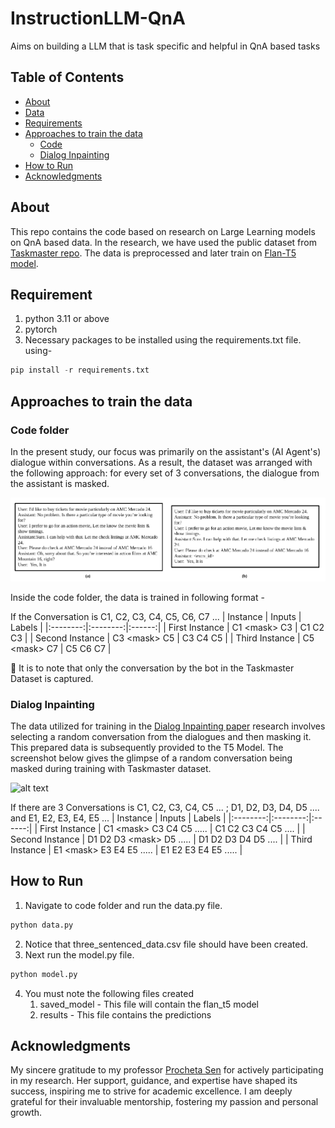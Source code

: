 # InstructionLLM-QnA
Aims on building a LLM that is task specific and helpful in QnA based tasks

## Table of Contents
- [About](#about)
- [Data](#data)
- [Requirements](#requirements)
- [Approaches to train the data](#approaches-to-train-the-data)
    - [Code](#code-folder)
    - [Dialog Inpainting](#dialog-inpainting)
- [How to Run](#how-to-run)
- [Acknowledgments](#acknowledgments)

## About
This repo contains the code based on research on Large Learning models on QnA based data. In the research, we have used the public dataset from [Taskmaster repo](https://github.com/google-research-datasets/Taskmaster/tree/master/TM-3-2020). The data is preprocessed and later train on [Flan-T5 model](https://huggingface.co/docs/transformers/model_doc/flan-t5).


## Requirement
1. python 3.11 or above
2. pytorch
3. Necessary packages to be installed using the requirements.txt file. using-
```python
pip install -r requirements.txt
```

## Approaches to train the data
### Code folder
In the present study, our focus was primarily on the assistant's (AI Agent's) dialogue within conversations. As a result, the dataset was arranged with the following approach: for every set of 3 conversations, the dialogue from the assistant is masked.

![alt text](/images/DialogInpaint.png)

Inside the code folder, the data is trained in following format - 

If the Conversation is C1, C2, C3, C4, C5, C6, C7 ...
| Instance | Inputs | Labels |
|:--------:|:--------:|:------:|
| First Instance | C1 \<mask\> C3 | C1 C2 C3 |
| Second Instance | C3 \<mask\> C5 | C3 C4 C5 |
| Third Instance | C5 \<mask\> C7 | C5 C6 C7 |

:book: It is to note that only the conversation by the bot in the Taskmaster Dataset is captured.

### Dialog Inpainting
The data utilized for training in the [Dialog Inpainting paper](https://arxiv.org/abs/2205.09073) research involves selecting a random conversation from the dialogues and then masking it. This prepared data is subsequently provided to the T5 Model. The screenshot below gives the glimpse of a random conversation being masked during training with Taskmaster dataset.

![alt text](/home/gkamado/GitHub/InstructionLLM-QnA/images/DialogInpaint.png)

If there are 3 Conversations is C1, C2, C3, C4, C5 ... ; D1, D2, D3, D4, D5 ....  and E1, E2, E3, E4, E5 ...
| Instance | Inputs | Labels |
|:--------:|:--------:|:------:|
| First Instance | C1 \<mask\> C3 C4 C5 ..... | C1 C2 C3 C4 C5 .... |
| Second Instance | D1 D2 D3 \<mask\> D5 ..... | D1 D2 D3 D4 D5 .... |
| Third Instance | E1 \<mask\> E3 E4 E5 ..... | E1 E2 E3 E4 E5 ..... |

## How to Run
1. Navigate to code folder and run the data.py file.
```python
python data.py
```
2. Notice that three_sentenced_data.csv file should have been created.
3. Next run the model.py file.
```python
python model.py
```
4. You must note the following files created
    1. saved_model - This file will contain the flan_t5 model
    2. results - This file contains the predictions

## Acknowledgments
My sincere gratitude to my professor [Procheta Sen](https://procheta.github.io/sprocheta/) for actively participating in my research. Her support, guidance, and expertise have shaped its success, inspiring me to strive for academic excellence. I am deeply grateful for their invaluable mentorship, fostering my passion and personal growth.